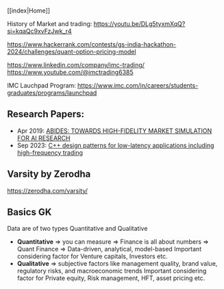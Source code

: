[[index|Home]]

History of Market and trading: https://youtu.be/DLg5tyxmXqQ?si=kqaQc9xvFzJwk_r4

https://www.hackerrank.com/contests/gs-india-hackathon-2024/challenges/quant-option-pricing-model


https://www.linkedin.com/company/imc-trading/
https://www.youtube.com/@imctrading6385


IMC Lauchpad Program: https://www.imc.com/in/careers/students-graduates/programs/launchpad

## Research Papers:
- Apr 2019: [ABIDES: TOWARDS HIGH-FIDELITY MARKET SIMULATION FOR AI RESEARCH](https://arxiv.org/pdf/1904.12066)
- Sep 2023: [C++ design patterns for low-latency applications including high-frequency trading](https://arxiv.org/pdf/2309.04259)

## Varsity by Zerodha
https://zerodha.com/varsity/

## Basics GK 
Data are of two types Quantitative and Qualitative 
- **Quantitative** => you can measure => Finance is all about numbers => Quant Finance => Data-driven, analytical, model-based
		Important considering factor for Venture capitals, Investors etc.
- **Qualitative** =>  subjective factors like management quality, brand value, regulatory risks, and macroeconomic trends
		Important considering factor for Private equity, Risk management, HFT, asset pricing etc.